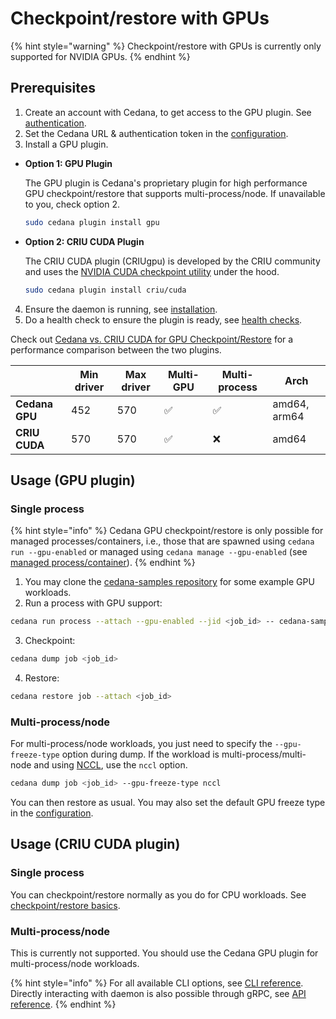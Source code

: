 # Checkpoint/restore with GPUs

{% hint style="warning" %}
Checkpoint/restore with GPUs is currently only supported for NVIDIA GPUs.
{% endhint %}

## Prerequisites

1. Create an account with Cedana, to get access to the GPU plugin. See [authentication](../../get-started/authentication.md).
2. Set the Cedana URL & authentication token in the [configuration](../../get-started/configuration.md).
3. Install a GPU plugin.

- **Option 1: GPU Plugin**

  The GPU plugin is Cedana's proprietary plugin for high performance GPU checkpoint/restore that supports multi-process/node. If unavailable to you, check option 2.

  ```sh
  sudo cedana plugin install gpu
  ```

- **Option 2: CRIU CUDA Plugin**

  The CRIU CUDA plugin (CRIUgpu) is developed by the CRIU community and uses the [NVIDIA CUDA checkpoint utility](https://github.com/NVIDIA/cuda-checkpoint) under the hood.

  ```sh
  sudo cedana plugin install criu/cuda
  ```

4. Ensure the daemon is running, see [installation](../../get-started/installation.md).
5. Do a health check to ensure the plugin is ready, see [health checks](../../get-started/health.md).

Check out [Cedana vs. CRIU CUDA for GPU Checkpoint/Restore](https://app.gitbook.com/s/2VUqakyWqaX9NCnQNYjD/articles/cedana-vs.-criu-cuda-for-gpu-checkpoint-restore "mention") for a performance comparison between the two plugins.

|                | Min driver | Max driver | Multi-GPU | Multi-process | Arch         |
| -------------- | ---------- | ---------- | --------- | ------------- | ------------ |
| **Cedana GPU** | 452        | 570        | ✅        | ✅            | amd64, arm64 |
| **CRIU CUDA**  | 570        | 570        | ✅        | ❌            | amd64        |

## Usage (GPU plugin)

### Single process

{% hint style="info" %}
Cedana GPU checkpoint/restore is only possible for managed processes/containers, i.e., those that are spawned using `cedana run --gpu-enabled` or managed using `cedana manage --gpu-enabled` (see [managed process/container](../managed.md)).
{% endhint %}

1. You may clone the [cedana-samples repository](https://github.com/cedana/cedana-samples) for some example GPU workloads.
2. Run a process with GPU support:

```sh
cedana run process --attach --gpu-enabled --jid <job_id> -- cedana-samples/gpu_smr/vector_add
```

3. Checkpoint:

```sh
cedana dump job <job_id>
```

4. Restore:

```sh
cedana restore job --attach <job_id>
```

### Multi-process/node

For multi-process/node workloads, you just need to specify the `--gpu-freeze-type` option during dump. If the workload is multi-process/multi-node and using [NCCL](https://developer.nvidia.com/nccl), use the `nccl` option.

```sh
cedana dump job <job_id> --gpu-freeze-type nccl
```

You can then restore as usual. You may also set the default GPU freeze type in the [configuration](../../get-started/configuration.md).

## Usage (CRIU CUDA plugin)

### Single process

You can checkpoint/restore normally as you do for CPU workloads. See [checkpoint/restore basics](../cr.md).

### Multi-process/node

This is currently not supported. You should use the Cedana GPU plugin for multi-process/node workloads.

{% hint style="info" %}
For all available CLI options, see [CLI reference](../../references/cli/cedana.md). Directly interacting with daemon is also possible through gRPC, see [API reference](../../references/api.md).
{% endhint %}
